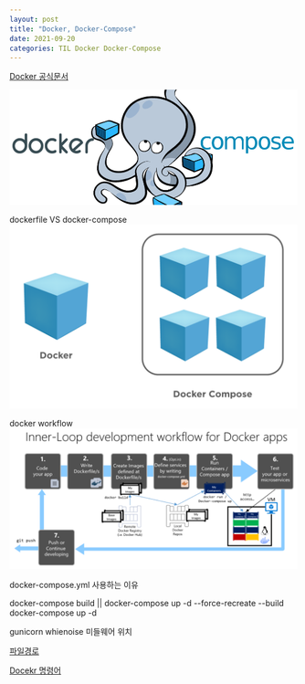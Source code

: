 ```yaml
---
layout: post
title: "Docker, Docker-Compose"
date: 2021-09-20
categories: TIL Docker Docker-Compose
---
```


[Docker 공식문서](https://docs.docker.com/compose/gettingstarted/)

![](https://raw.githubusercontent.com/Action2theFuture/Action2theFuture.github.io/main/_posts/Images/dockercompose.png)

dockerfile VS docker-compose
![](https://raw.githubusercontent.com/Action2theFuture/Action2theFuture.github.io/main/_posts/Images/dockercompseplus.png)

docker workflow
![](https://raw.githubusercontent.com/Action2theFuture/Action2theFuture.github.io/main/_posts/Images/dockerwork.png)

docker-compose.yml 사용하는 이유

docker-compose build || docker-compose up -d --force-recreate --build
docker-compose up -d

gunicorn whienoise
미들웨어 위치

[파일경로](https://devbruce.github.io/python/py-39-path+function/)

[Docekr 명령어](https://watch-n-learn.tistory.com/34)
